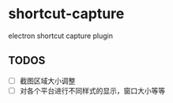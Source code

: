 # shortcut-capture
electron shortcut capture plugin

## TODOS
- [ ] 截图区域大小调整
- [ ] 对各个平台进行不同样式的显示，窗口大小等等

